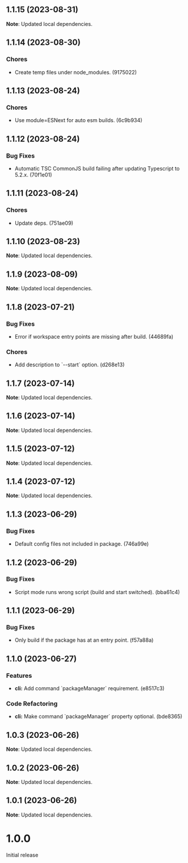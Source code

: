 ## 1.1.15 (2023-08-31)

**Note**: Updated local dependencies.

## 1.1.14 (2023-08-30)

### Chores

- Create temp files under node&#95;modules. (9175022)

## 1.1.13 (2023-08-24)

### Chores

- Use module=ESNext for auto esm builds. (6c9b934)

## 1.1.12 (2023-08-24)

### Bug Fixes

- Automatic TSC CommonJS build failing after updating Typescript to 5.2.x. (70f1e01)

## 1.1.11 (2023-08-24)

### Chores

- Update deps. (751ae09)

## 1.1.10 (2023-08-23)

**Note**: Updated local dependencies.

## 1.1.9 (2023-08-09)

**Note**: Updated local dependencies.

## 1.1.8 (2023-07-21)

### Bug Fixes

- Error if workspace entry points are missing after build. (44689fa)

### Chores

- Add description to &#96;--start&#96; option. (d268e13)

## 1.1.7 (2023-07-14)

**Note**: Updated local dependencies.

## 1.1.6 (2023-07-14)

**Note**: Updated local dependencies.

## 1.1.5 (2023-07-12)

**Note**: Updated local dependencies.

## 1.1.4 (2023-07-12)

**Note**: Updated local dependencies.

## 1.1.3 (2023-06-29)

### Bug Fixes

- Default config files not included in package. (746a99e)

## 1.1.2 (2023-06-29)

### Bug Fixes

- Script mode runs wrong script (build and start switched). (bba61c4)

## 1.1.1 (2023-06-29)

### Bug Fixes

- Only build if the package has at an entry point. (f57a88a)

## 1.1.0 (2023-06-27)

### Features

- **cli:** Add command &#96;packageManager&#96; requirement. (e8517c3)

### Code Refactoring

- **cli:** Make command &#96;packageManager&#96; property optional. (bde8365)

## 1.0.3 (2023-06-26)

**Note**: Updated local dependencies.

## 1.0.2 (2023-06-26)

**Note**: Updated local dependencies.

## 1.0.1 (2023-06-26)

**Note**: Updated local dependencies.

# 1.0.0

Initial release
